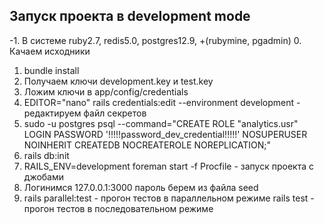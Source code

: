 ## Запуск проекта в development mode
-1. В системе ruby2.7, redis5.0, postgres12.9, +(rubymine, pgadmin)
0. Качаем исходники
1. bundle install
2. Получаем ключи development.key и test.key
3. Ложим ключи в app/config/credentials
4. EDITOR="nano" rails credentials:edit --environment development - редактируем файл секретов
5. sudo -u postgres psql --command="CREATE ROLE \"analytics.usr\" LOGIN PASSWORD '!!!!!password_dev_credential!!!!!' NOSUPERUSER NOINHERIT CREATEDB NOCREATEROLE NOREPLICATION;"
6. rails db:init
7. RAILS_ENV=development foreman start -f Procfile - запуск проекта с джобами
8. Логинимся 127.0.0.1:3000 пароль берем из файла seed
9. rails parallel:test - прогон тестов в параллельном режиме
   rails test          - прогон тестов в последовательном режиме

